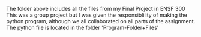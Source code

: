 The folder above includes all the files from my Final Project in ENSF 300
This was a group project but I was given the responsiblility of making the python program, although we all collaborated on all parts of the assignment.
The python file is located in the folder 'Program-Folder+Files'